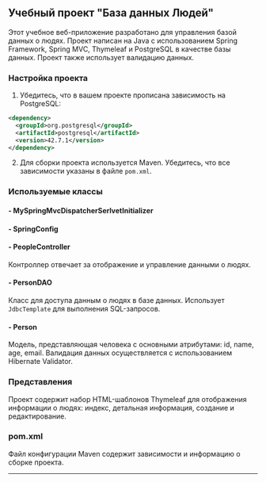 ## Учебный проект "База данных Людей"

Этот учебное веб-приложение разработано для управления базой данных о людях. Проект написан на Java с использованием Spring Framework, Spring MVC, Thymeleaf и PostgreSQL в качестве базы данных. Проект также использует валидацию данных.

### Настройка проекта
1. Убедитесь, что в вашем проекте прописана зависимость на PostgreSQL:

```xml
<dependency>
  <groupId>org.postgresql</groupId>
  <artifactId>postgresql</artifactId>
  <version>42.7.1</version>
</dependency>
```

2. Для сборки проекта используется Maven. Убедитесь, что все зависимости указаны в файле `pom.xml`.

### Используемые классы

#### - MySpringMvcDispatcherSerlvetInitializer
#### - SpringConfig
#### - PeopleController
Контроллер отвечает за отображение и управление данными о людях.
#### - PersonDAO
Класс для доступа данным о людях в базе данных. Использует `JdbcTemplate` для выполнения SQL-запросов.
#### - Person
Модель, представляющая человека с основными атрибутами: id, name, age, email. Валидация данных осуществляется с использованием Hibernate Validator.

### Представления
Проект содержит набор HTML-шаблонов Thymeleaf для отображения информации о людях: индекс, детальная информация, создание и редактирование.

### pom.xml
Файл конфигурации Maven содержит зависимости и информацию о сборке проекта.

---
